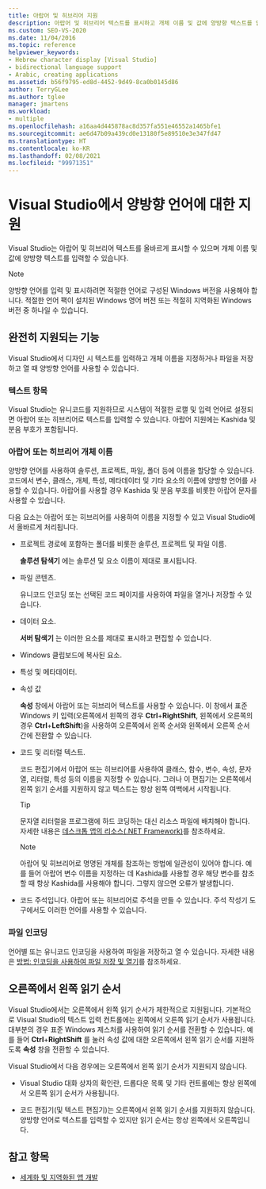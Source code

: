 ```yaml
---
title: 아랍어 및 히브리어 지원
description: 아랍어 및 히브리어 텍스트를 표시하고 개체 이름 및 값에 양방향 텍스트를 입력하는 방법을 알아봅니다.
ms.custom: SEO-VS-2020
ms.date: 11/04/2016
ms.topic: reference
helpviewer_keywords:
- Hebrew character display [Visual Studio]
- bidirectional language support
- Arabic, creating applications
ms.assetid: b56f9795-ed8d-4452-9d49-8ca0b0145d86
author: TerryGLee
ms.author: tglee
manager: jmartens
ms.workload:
- multiple
ms.openlocfilehash: a16aa4d445878ac8d357fa551e46552a1465bfe1
ms.sourcegitcommit: ae6d47b09a439cd0e13180f5e89510e3e347fd47
ms.translationtype: HT
ms.contentlocale: ko-KR
ms.lasthandoff: 02/08/2021
ms.locfileid: "99971351"
---
```

# <a name="support-for-bidirectional-languages-in-visual-studio"></a>Visual Studio에서 양방향 언어에 대한 지원

Visual Studio는 아랍어 및 히브리어 텍스트를 올바르게 표시할 수 있으며 개체 이름 및 값에 양방향 텍스트를 입력할 수 있습니다.

> [!NOTE]
> 양방향 언어를 입력 및 표시하려면 적절한 언어로 구성된 Windows 버전을 사용해야 합니다. 적절한 언어 팩이 설치된 Windows 영어 버전 또는 적절히 지역화된 Windows 버전 중 하나일 수 있습니다.

## <a name="fully-supported-features"></a>완전히 지원되는 기능

Visual Studio에서 디자인 시 텍스트를 입력하고 개체 이름을 지정하거나 파일을 저장하고 열 때 양방향 언어를 사용할 수 있습니다.

### <a name="text-entry"></a>텍스트 항목

Visual Studio는 유니코드를 지원하므로 시스템이 적절한 로캘 및 입력 언어로 설정되면 아랍어 또는 히브리어로 텍스트를 입력할 수 있습니다. 아랍어 지원에는 Kashida 및 분음 부호가 포함됩니다.

### <a name="arabic-or-hebrew-object-names"></a>아랍어 또는 히브리어 개체 이름

양방향 언어를 사용하여 솔루션, 프로젝트, 파일, 폴더 등에 이름을 할당할 수 있습니다. 코드에서 변수, 클래스, 개체, 특성, 메타데이터 및 기타 요소의 이름에 양방향 언어를 사용할 수 있습니다. 아랍어를 사용할 경우 Kashida 및 분음 부호를 비롯한 아랍어 문자를 사용할 수 있습니다.

다음 요소는 아랍어 또는 히브리어를 사용하여 이름을 지정할 수 있고 Visual Studio에서 올바르게 처리됩니다.

- 프로젝트 경로에 포함하는 폴더를 비롯한 솔루션, 프로젝트 및 파일 이름.

   **솔루션 탐색기** 에는 솔루션 및 요소 이름이 제대로 표시됩니다.

- 파일 콘텐츠.

   유니코드 인코딩 또는 선택된 코드 페이지를 사용하여 파일을 열거나 저장할 수 있습니다.

- 데이터 요소.

   **서버 탐색기** 는 이러한 요소를 제대로 표시하고 편집할 수 있습니다.

- Windows 클립보드에 복사된 요소.

- 특성 및 메타데이터.

- 속성 값

   **속성** 창에서 아랍어 또는 히브리어 텍스트를 사용할 수 있습니다. 이 창에서 표준 Windows 키 입력(오른쪽에서 왼쪽의 경우 **Ctrl**+**RightShift**, 왼쪽에서 오른쪽의 경우 **Ctrl**+**LeftShift**)을 사용하여 오른쪽에서 왼쪽 순서와 왼쪽에서 오른쪽 순서 간에 전환할 수 있습니다.

- 코드 및 리터럴 텍스트.

   코드 편집기에서 아랍어 또는 히브리어를 사용하여 클래스, 함수, 변수, 속성, 문자열, 리터럴, 특성 등의 이름을 지정할 수 있습니다. 그러나 이 편집기는 오른쪽에서 왼쪽 읽기 순서를 지원하지 않고 텍스트는 항상 왼쪽 여백에서 시작됩니다.

   > [!TIP]
   > 문자열 리터럴을 프로그램에 하드 코딩하는 대신 리소스 파일에 배치해야 합니다. 자세한 내용은 [데스크톱 앱의 리소스(.NET Framework)](/dotnet/framework/resources/index)를 참조하세요.

   > [!NOTE]
   > 아랍어 및 히브리어로 명명된 개체를 참조하는 방법에 일관성이 있어야 합니다. 예를 들어 아랍어 변수 이름을 지정하는 데 Kashida를 사용할 경우 해당 변수를 참조할 때 항상 Kashida를 사용해야 합니다. 그렇지 않으면 오류가 발생합니다.

- 코드 주석입니다. 아랍어 또는 히브리어로 주석을 만들 수 있습니다. 주석 작성기 도구에서도 이러한 언어를 사용할 수 있습니다.

### <a name="file-encoding"></a>파일 인코딩

언어별 또는 유니코드 인코딩을 사용하여 파일을 저장하고 열 수 있습니다. 자세한 내용은 [방법: 인코딩을 사용하여 파일 저장 및 열기](../ide/how-to-save-and-open-files-with-encoding.md)를 참조하세요.

## <a name="right-to-left-reading-order"></a>오른쪽에서 왼쪽 읽기 순서

Visual Studio에서는 오른쪽에서 왼쪽 읽기 순서가 제한적으로 지원됩니다. 기본적으로 Visual Studio의 텍스트 입력 컨트롤에는 왼쪽에서 오른쪽 읽기 순서가 사용됩니다. 대부분의 경우 표준 Windows 제스처를 사용하여 읽기 순서를 전환할 수 있습니다. 예를 들어 **Ctrl**+**RightShift** 를 눌러 속성 값에 대한 오른쪽에서 왼쪽 읽기 순서를 지원하도록 **속성** 창을 전환할 수 있습니다.

Visual Studio에서 다음 경우에는 오른쪽에서 왼쪽 읽기 순서가 지원되지 않습니다.

- Visual Studio 대화 상자의 확인란, 드롭다운 목록 및 기타 컨트롤에는 항상 왼쪽에서 오른쪽 읽기 순서가 사용됩니다.

- 코드 편집기(및 텍스트 편집기)는 오른쪽에서 왼쪽 읽기 순서를 지원하지 않습니다. 양방향 언어로 텍스트를 입력할 수 있지만 읽기 순서는 항상 왼쪽에서 오른쪽입니다.

## <a name="see-also"></a>참고 항목

- [세계화 및 지역화된 앱 개발](globalizing-and-localizing-applications.md)
